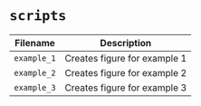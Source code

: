 # `scripts`

Filename|Description
---|---
`example_1`|Creates figure for example 1
`example_2`|Creates figure for example 2
`example_3`|Creates figure for example 3

